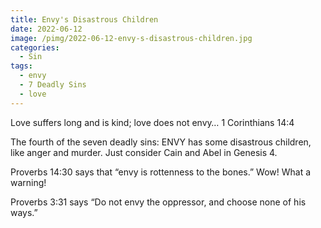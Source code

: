 ```yaml
---
title: Envy's Disastrous Children
date: 2022-06-12
image: /pimg/2022-06-12-envy-s-disastrous-children.jpg
categories:
  - Sin
tags:
  - envy
  - 7 Deadly Sins
  - love
---
```


<p>Love suffers long and is kind; love does not envy…   1 Corinthians 14:4</p><p>The fourth of the seven deadly sins: ENVY has some disastrous children, like anger and murder. Just consider Cain and Abel in Genesis 4.</p><p>Proverbs 14:30 says that “envy is rottenness to the bones.” Wow! What a warning!</p><p>Proverbs 3:31 says “Do not envy the oppressor, and choose none of his ways.”</p>

